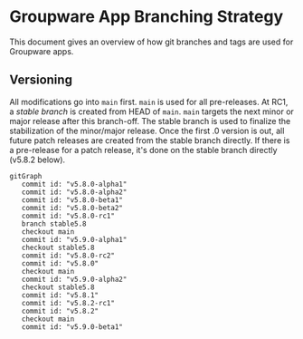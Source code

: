 # Groupware App Branching Strategy

This document gives an overview of how git branches and tags are used for Groupware apps.

## Versioning

All modifications go into `main` first. `main` is used for all pre-releases. At RC1, a *stable branch* is created from HEAD of `main`. `main` targets the next minor or major release after this branch-off. The stable branch is used to finalize the stabilization of the minor/major release. Once the first .0 version is out, all future patch releases are created from the stable branch directly. If there is a pre-release for a patch release, it's done on the stable branch directly (v5.8.2 below).

```mermaid
gitGraph
   commit id: "v5.8.0-alpha1"
   commit id: "v5.8.0-alpha2"
   commit id: "v5.8.0-beta1"
   commit id: "v5.8.0-beta2"
   commit id: "v5.8.0-rc1"
   branch stable5.8
   checkout main
   commit id: "v5.9.0-alpha1"
   checkout stable5.8
   commit id: "v5.8.0-rc2"
   commit id: "v5.8.0"
   checkout main
   commit id: "v5.9.0-alpha2"
   checkout stable5.8
   commit id: "v5.8.1"
   commit id: "v5.8.2-rc1"
   commit id: "v5.8.2"
   checkout main
   commit id: "v5.9.0-beta1"
```